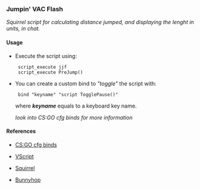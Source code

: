 ### Jumpin' VAC Flash

_Squirrel script for calculating distance jumped, and displaying the lenght in units, in chat._

#### Usage

 - Execute the script using:
 
        script_execute jjf
        script_execute PreJump()
        
 - You can create a custom bind to _"toggle"_ the script with:
 
        bind "keyname" "script TogglePause()"
        
   where _**keyname**_ equals to a keyboard key name. 
   
   _look into CS:GO cfg binds for more information_

#### References 

 - [CS:GO cfg binds](https://search.seznam.cz/?q=cs+go+binds&oq=cs+go+binds&aq=-1&sourceid=szn-HP&ks=11&ms=2556&sgId=MC4xNDIxNTY5NDQwMTUwNjY4NCAxNjg4MzAzNzM2LjUxMw%3D%3D&hpplaceholder=%22Co+s+sebou+na+vodu%22)

 - [VScript](https://developer.valvesoftware.com/wiki/VScript)

 - [Squirrel](https://developer.valvesoftware.com/wiki/Squirrel)

 - [Bunnyhop](https://developer.valvesoftware.com/wiki/CS:GO_VScript_Examples)
